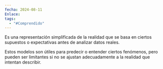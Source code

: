 ```yaml
---
fecha: 2024-08-11
Enlace: 
tags:
  - "#Comprendido"
---
```

Es una representación simplificada de la realidad que se basa en ciertos supuestos o expectativas antes de analizar datos reales.

Estos modelos son útiles para predecir o entender ciertos fenómenos, pero pueden ser limitantes si no se ajustan adecuadamente a la realidad que intentan describir.
